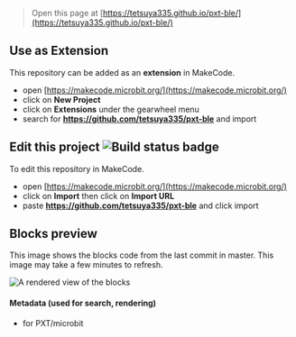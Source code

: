 
> Open this page at [https://tetsuya335.github.io/pxt-ble/](https://tetsuya335.github.io/pxt-ble/)

## Use as Extension

This repository can be added as an **extension** in MakeCode.

* open [https://makecode.microbit.org/](https://makecode.microbit.org/)
* click on **New Project**
* click on **Extensions** under the gearwheel menu
* search for **https://github.com/tetsuya335/pxt-ble** and import

## Edit this project ![Build status badge](https://github.com/tetsuya335/pxt-ble/workflows/MakeCode/badge.svg)

To edit this repository in MakeCode.

* open [https://makecode.microbit.org/](https://makecode.microbit.org/)
* click on **Import** then click on **Import URL**
* paste **https://github.com/tetsuya335/pxt-ble** and click import

## Blocks preview

This image shows the blocks code from the last commit in master.
This image may take a few minutes to refresh.

![A rendered view of the blocks](https://github.com/tetsuya335/pxt-ble/raw/master/.github/makecode/blocks.png)

#### Metadata (used for search, rendering)

* for PXT/microbit
<script src="https://makecode.com/gh-pages-embed.js"></script><script>makeCodeRender("{{ site.makecode.home_url }}", "{{ site.github.owner_name }}/{{ site.github.repository_name }}");</script>
